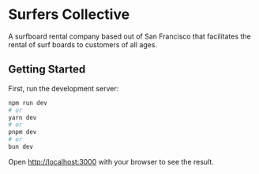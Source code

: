 # Surfers Collective

A surfboard rental company based out of  San Francisco that facilitates the rental of surf boards to customers of all ages.

## Getting Started

First, run the development server:

```bash
npm run dev
# or
yarn dev
# or
pnpm dev
# or
bun dev
```

Open [http://localhost:3000](http://localhost:3000) with your browser to see the result.
